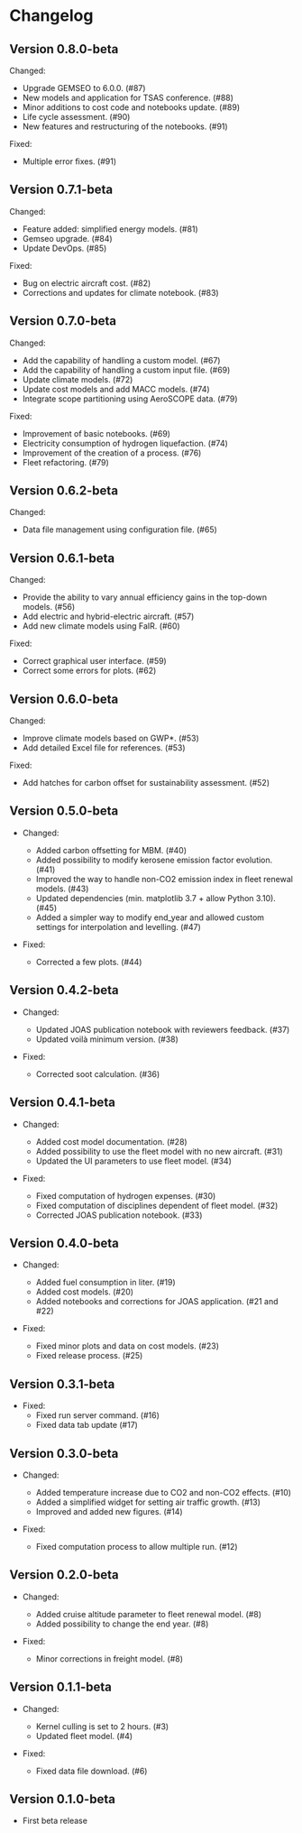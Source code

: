 # Changelog

## Version 0.8.0-beta

Changed:
- Upgrade GEMSEO to 6.0.0. (#87)
- New models and application for TSAS conference. (#88)
- Minor additions to cost code and notebooks update. (#89)
- Life cycle assessment. (#90)
- New features and restructuring of the notebooks. (#91)

Fixed:
- Multiple error fixes. (#91)


## Version 0.7.1-beta

Changed:
- Feature added: simplified energy models. (#81)
- Gemseo upgrade. (#84)
- Update DevOps. (#85)

Fixed:
- Bug on electric aircraft cost. (#82)
- Corrections and updates for climate notebook. (#83)


## Version 0.7.0-beta

Changed:
- Add the capability of handling a custom model. (#67)
- Add the capability of handling a custom input file. (#69)
- Update climate models. (#72)
- Update cost models and add MACC models. (#74)
- Integrate scope partitioning using AeroSCOPE data. (#79)

Fixed:
- Improvement of basic notebooks. (#69)
- Electricity consumption of hydrogen liquefaction. (#74)
- Improvement of the creation of a process. (#76)
- Fleet refactoring. (#79)

## Version 0.6.2-beta

Changed:
- Data file management using configuration file. (#65)

## Version 0.6.1-beta

Changed:
- Provide the ability to vary annual efficiency gains in the top-down models. (#56)
- Add electric and hybrid-electric aircraft. (#57)
- Add new climate models using FaIR. (#60)

Fixed:
- Correct graphical user interface. (#59)
- Correct some errors for plots. (#62)

## Version 0.6.0-beta

Changed:
- Improve climate models based on GWP*. (#53) 
- Add detailed Excel file for references. (#53)

Fixed:
- Add hatches for carbon offset for sustainability assessment. (#52)

## Version 0.5.0-beta

- Changed:
    - Added carbon offsetting for MBM. (#40)
    - Added possibility to modify kerosene emission factor evolution. (#41)
    - Improved the way to handle non-CO2 emission index in fleet renewal models. (#43)
    - Updated dependencies (min. matplotlib 3.7 + allow Python 3.10). (#45)
    - Added a simpler way to modify end_year and allowed custom settings for interpolation and levelling. (#47)

- Fixed:
    - Corrected a few plots. (#44)

## Version 0.4.2-beta

- Changed:
    - Updated JOAS publication notebook with reviewers feedback. (#37)
    - Updated voilà minimum version. (#38)

- Fixed:
    - Corrected soot calculation. (#36)

## Version 0.4.1-beta

- Changed:
    - Added cost model documentation. (#28)
    - Added possibility to use the fleet model with no new aircraft. (#31)
    - Updated the UI parameters to use fleet model. (#34)

- Fixed:
    - Fixed computation of hydrogen expenses. (#30)
    - Fixed computation of disciplines dependent of fleet model. (#32)
    - Corrected JOAS publication notebook. (#33)

## Version 0.4.0-beta

- Changed:
    - Added fuel consumption in liter. (#19)
    - Added cost models. (#20)
    - Added notebooks and corrections for JOAS application. (#21 and #22)

- Fixed:
    - Fixed minor plots and data on cost models. (#23)
    - Fixed release process. (#25)

## Version 0.3.1-beta

- Fixed:
    - Fixed run server command. (#16)
    - Fixed data tab update (#17)

## Version 0.3.0-beta

- Changed:
    - Added temperature increase due to CO2 and non-CO2 effects. (#10)
    - Added a simplified widget for setting air traffic growth. (#13)
    - Improved and added new figures. (#14)

- Fixed:
    - Fixed computation process to allow multiple run. (#12)

## Version 0.2.0-beta

- Changed:
    - Added cruise altitude parameter to fleet renewal model. (#8)
    - Added possibility to change the end year. (#8)

- Fixed:
    - Minor corrections in freight model. (#8)

## Version 0.1.1-beta

- Changed:
    - Kernel culling is set to 2 hours. (#3)
    - Updated fleet model. (#4)

- Fixed:
    - Fixed data file download. (#6)

## Version 0.1.0-beta

- First beta release